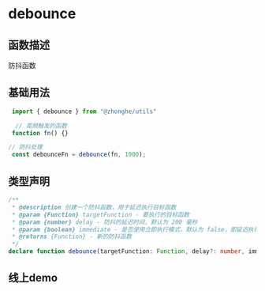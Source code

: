 # debounce

## 函数描述

防抖函数

## 基础用法

```ts
 import { debounce } from "@zhonghe/utils"

  // 高频触发的函数
 function fn() {}

// 防抖处理
 const debounceFn = debounce(fn, 1000);
```

## 类型声明

```ts
/**
 * @description 创建一个防抖函数，用于延迟执行目标函数
 * @param {Function} targetFunction - 要执行的目标函数
 * @param {number} delay - 防抖的延迟时间，默认为 200 毫秒
 * @param {boolean} immediate - 是否使用立即执行模式，默认为 false，即延迟执行模式
 * @returns {Function} - 新的防抖函数
 */
declare function debounce(targetFunction: Function, delay?: number, immediate?: boolean): (...args: any[]) => void;

```

## 线上demo

<preview path="./index.vue" title="防抖函数" description="防抖函数实际应用"></preview>
